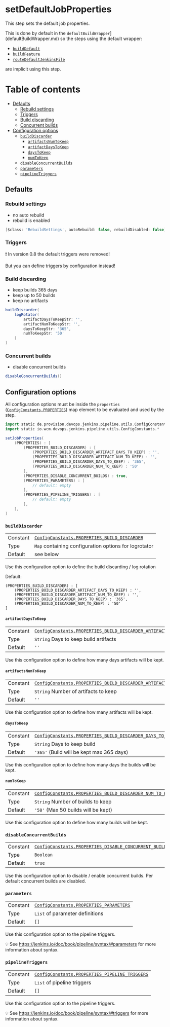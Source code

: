 # setDefaultJobProperties

This step sets the default job properties.

This is done by default in the
`defaultBuildWrapper`](defaultBuildWrapper.md) so the steps using the
default wrapper:

* [`buildDefault`](buildDefault.md)
* [`buildFeature`](buildFeature.md)
* [`routeDefaultJenkinsFile`](routeDefaultJenkinsFile.md)

are implicit using this step.

# Table of contents
* [Defaults](#defaults)
    * [Rebuild settings](#rebuild-settings)
    * [Triggers](#triggers)
    * [Build discarding](#build-discarding)
    * [Concurrent builds](#concurrent-builds)
* [Configuration options](#configuration-options)
    * [`buildDiscarder`](#builddiscarder)
        * [`artifactsNumToKeep`](#artifactsnumtokeep)
        * [`artifactDaysToKeep`](#artifactdaystokeep)
        * [`daysToKeep`](#daystokeep)
        * [`numToKeep`](#numtokeep)
    * [`disableConcurrentBuilds`](#disableconcurrentbuilds)
    * [`parameters`](#parameters)
    * [`pipelineTriggers`](#pipelinetriggers)

## Defaults

### Rebuild settings

* no auto rebuild
* rebuild is enabled

```groovy
[$class: 'RebuildSettings', autoRebuild: false, rebuildDisabled: false]
```

### Triggers

:exclamation: In version 0.8 the default triggers were removed!

But you can define triggers by configuration instead!

### Build discarding

* keep builds 365 days
* keep up to 50 builds
* keep no artifacts

```groovy
buildDiscarder(
    logRotator(
        artifactDaysToKeepStr: '', 
        artifactNumToKeepStr: '', 
        daysToKeepStr: '365',
        numToKeepStr: '50'
    )
)
```

### Concurrent builds

* disable concurrent builds

```groovy
disableConcurrentBuilds()
```

## Configuration options

All configuration options must be inside the `properties`
([`ConfigConstants.PROPERTIES`](../src/de/provision/devops/jenkins/pipeline/utils/ConfigConstants.groovy))
map element to be evaluated and used by the step.

```groovy
import static de.provision.devops.jenkins.pipeline.utils.ConfigConstants.*
import static io.wcm.devops.jenkins.pipeline.utils.ConfigConstants.*

setJobProperties(
    (PROPERTIES) : [
        (PROPERTIES_BUILD_DISCARDER) : [
            (PROPERTIES_BUILD_DISCARDER_ARTIFACT_DAYS_TO_KEEP) : '',
            (PROPERTIES_BUILD_DISCARDER_ARTIFACT_NUM_TO_KEEP) : '',
            (PROPERTIES_BUILD_DISCARDER_DAYS_TO_KEEP) : '365',
            (PROPERTIES_BUILD_DISCARDER_NUM_TO_KEEP) : '50'
        ],
        (PROPERTIES_DISABLE_CONCURRENT_BUILDS) : true,
        (PROPERTIES_PARAMETERS) : [
            // default: empty
        ],
        (PROPERTIES_PIPELINE_TRIGGERS) : [
            // default: empty
        ],
    ],
)
```

### `buildDiscarder`
|||
|---|---|
|Constant|[`ConfigConstants.PROPERTIES_BUILD_DISCARDER`](../src/de/provision/devops/jenkins/pipeline/utils/ConfigConstants.groovy)|
|Type|`Map` containing configuration options for logrotator|
|Default|see below|

Use this configuration option to define the build discarding / log rotation

Default:

```
(PROPERTIES_BUILD_DISCARDER) : [
    (PROPERTIES_BUILD_DISCARDER_ARTIFACT_DAYS_TO_KEEP) : '',
    (PROPERTIES_BUILD_DISCARDER_ARTIFACT_NUM_TO_KEEP) : '',
    (PROPERTIES_BUILD_DISCARDER_DAYS_TO_KEEP) : '365',
    (PROPERTIES_BUILD_DISCARDER_NUM_TO_KEEP) : '50'
]
```

#### `artifactDaysToKeep`
|          |                                                                                                                                                |
|:---------|:-----------------------------------------------------------------------------------------------------------------------------------------------|
| Constant | [`ConfigConstants.PROPERTIES_BUILD_DISCARDER_ARTIFACT_DAYS_TO_KEEP`](../src/de/provision/devops/jenkins/pipeline/utils/ConfigConstants.groovy) |
| Type     | `String` Days to keep build artifacts                                                                                                          |
| Default  | `''`                                                                                                                                           |

Use this configuration option to define how many days artifacts will be kept.

#### `artifactsNumToKeep`
|          |                                                                                                                                               |
|:---------|:----------------------------------------------------------------------------------------------------------------------------------------------|
| Constant | [`ConfigConstants.PROPERTIES_BUILD_DISCARDER_ARTIFACT_NUM_TO_KEEP`](../src/de/provision/devops/jenkins/pipeline/utils/ConfigConstants.groovy) |
| Type     | `String` Number of artifacts to keep                                                                                                          |
| Default  | `''`                                                                                                                                          |

Use this configuration option to define how many artifacts will be kept.

#### `daysToKeep`
|          |                                                                                                                                       |
|:---------|:--------------------------------------------------------------------------------------------------------------------------------------|
| Constant | [`ConfigConstants.PROPERTIES_BUILD_DISCARDER_DAYS_TO_KEEP`](../src/de/provision/devops/jenkins/pipeline/utils/ConfigConstants.groovy) |
| Type     | `String` Days to keep build                                                                                                           |
| Default  | `'365'` (Build will be kept max 365 days)                                                                                             |

Use this configuration option to define how many days the builds will be kept.

#### `numToKeep`
|          |                                                                                                                                      |
|:---------|:-------------------------------------------------------------------------------------------------------------------------------------|
| Constant | [`ConfigConstants.PROPERTIES_BUILD_DISCARDER_NUM_TO_KEEP`](../src/de/provision/devops/jenkins/pipeline/utils/ConfigConstants.groovy) |
| Type     | `String` Number of builds to keep                                                                                                    |
| Default  | `'50'` (Max 50 builds will be kept)                                                                                                  |

Use this configuration option to define how many builds will be kept.

### `disableConcurrentBuilds`
|          |                                                                                                                                    |
|:---------|:-----------------------------------------------------------------------------------------------------------------------------------|
| Constant | [`ConfigConstants.PROPERTIES_DISABLE_CONCURRENT_BUILDS`](../src/de/provision/devops/jenkins/pipeline/utils/ConfigConstants.groovy) |
| Type     | `Boolean`                                                                                                                          |
| Default  | `true`                                                                                                                             |

Use this configuration option to disable / enable concurrent builds.
Per default concurrent builds are disabled.

### `parameters`
|          |                                                                                                                     |
|:---------|:--------------------------------------------------------------------------------------------------------------------|
| Constant | [`ConfigConstants.PROPERTIES_PARAMETERS`](../src/de/provision/devops/jenkins/pipeline/utils/ConfigConstants.groovy) |
| Type     | `List` of parameter definitions                                                                                     |
| Default  | `[]`                                                                                                                |

Use this configuration option to the pipeline triggers.

:bulb: See https://jenkins.io/doc/book/pipeline/syntax/#parameters for
more information about syntax.

### `pipelineTriggers`
|          |                                                                                                                            |
|:---------|:---------------------------------------------------------------------------------------------------------------------------|
| Constant | [`ConfigConstants.PROPERTIES_PIPELINE_TRIGGERS`](../src/de/provision/devops/jenkins/pipeline/utils/ConfigConstants.groovy) |
| Type     | `List` of pipeline triggers                                                                                                |
| Default  | `[]`                                                                                                                       |

Use this configuration option to the pipeline triggers.

:bulb: See https://jenkins.io/doc/book/pipeline/syntax/#triggers for
more information about syntax.
